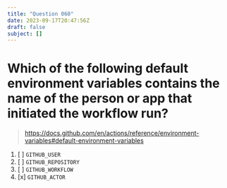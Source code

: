 ```yaml
---
title: "Question 060"
date: 2023-09-17T20:47:56Z
draft: false
subject: []
---
```


# Which of the following default environment variables contains the name of the person or app that initiated the workflow run?

> https://docs.github.com/en/actions/reference/environment-variables#default-environment-variables

1. [ ] `GITHUB_USER`
1. [ ] `GITHUB_REPOSITORY`
1. [ ] `GITHUB_WORKFLOW`
1. [x] `GITHUB_ACTOR`
